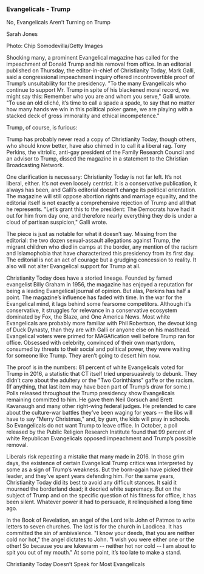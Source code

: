 ### Evangelicals - Trump

No, Evangelicals Aren’t Turning on Trump

Sarah Jones
 
Photo: Chip Somodevilla/Getty Images

Shocking many, a prominent Evangelical magazine has called for the impeachment of Donald Trump and his removal from office. In an editorial published on Thursday, the editor-in-chief of Christianity Today, Mark Galli, said a congressional impeachment inquiry offered incontrovertible proof of Trump’s unsuitability for the presidency. "To the many Evangelicals who continue to support Mr. Trump in spite of his blackened moral record, we might say this: Remember who you are and whom you serve," Galli wrote. "To use an old cliché, it’s time to call a spade a spade, to say that no matter how many hands we win in this political poker game, we are playing with a stacked deck of gross immorality and ethical incompetence."

Trump, of course, is furious:

Trump has probably never read a copy of Christianity Today, though others, who should know better, have also chimed in to call it a liberal rag. Tony Perkins, the vitriolic, anti-gay president of the Family Research Council and an advisor to Trump, dissed the magazine in a statement to the Christian Broadcasting Network.

One clarification is necessary: Christianity Today is not far left. It’s not liberal, either. It’s not even loosely centrist. It is a conservative publication, it always has been, and Galli’s editorial doesn’t change its political orientation. The magazine will still oppose abortion rights and marriage equality, and the editorial itself is not exactly a comprehensive rejection of Trump and all that he represents. "Let’s grant this to the president: The Democrats have had it out for him from day one, and therefore nearly everything they do is under a cloud of partisan suspicion," Galli wrote.

The piece is just as notable for what it doesn’t say. Missing from the editorial: the two dozen sexual-assault allegations against Trump, the migrant children who died in camps at the border, any mention of the racism and Islamophobia that have characterized this presidency from its first day. The editorial is not an act of courage but a grudging concession to reality. It also will not alter Evangelical support for Trump at all.

Christianity Today does have a storied lineage. Founded by famed evangelist Billy Graham in 1956, the magazine has enjoyed a reputation for being a leading Evangelical journal of opinion. But alas, Perkins has half a point. The magazine’s influence has faded with time. In the war for the Evangelical mind, it lags behind some fearsome competitors. Although it’s conservative, it struggles for relevance in a conservative ecosystem dominated by Fox, the Blaze, and One America News. Most white Evangelicals are probably more familiar with Phil Robertson, the devout king of Duck Dynasty, than they are with Galli or anyone else on his masthead. Evangelical voters were primed for MAGAfication well before Trump ran for office. Obsessed with celebrity, convinced of their own martyrdom, consumed by threats to their social and political power, they were waiting for someone like Trump. They aren’t going to desert him now.

The proof is in the numbers: 81 percent of white Evangelicals voted for Trump in 2016, a statistic that CT itself tried unpersuasively to debunk. They didn’t care about the adultery or the "Two Corinthians" gaffe or the racism. (If anything, that last item may have been part of Trump’s draw for some.) Polls released throughout the Trump presidency show Evangelicals remaining committed to him. He gave them Neil Gorsuch and Brett Kavanaugh and many other right-wing federal judges. He pretended to care about the culture-war battles they’ve been waging for years -- the libs will have to say "Merry Christmas," and, by gum, the kids will pray in schools. So Evangelicals do not want Trump to leave office. In October, a poll released by the Public Religion Research Institute found that 99 percent of white Republican Evangelicals opposed impeachment and Trump’s possible removal.

Liberals risk repeating a mistake that many made in 2016. In those grim days, the existence of certain Evangelical Trump critics was interpreted by some as a sign of Trump’s weakness. But the born-again have picked their leader, and they’ve spent years defending him. For the same years, Christianity Today did its best to avoid any difficult stances. It said it mourned the borderland dead; it decried white supremacy. But on the subject of Trump and on the specific question of his fitness for office, it has been silent. Whatever power it had to persuade, it relinquished a long time ago.

In the Book of Revelation, an angel of the Lord tells John of Patmos to write letters to seven churches. The last is for the church in Laodicea. It has committed the sin of ambivalence. "I know your deeds, that you are neither cold nor hot," the angel dictates to John. "I wish you were either one or the other! So because you are lukewarm -- neither hot nor cold -- I am about to spit you out of my mouth." At some point, it’s too late to make a stand.

Christianity Today Doesn’t Speak for Most Evangelicals